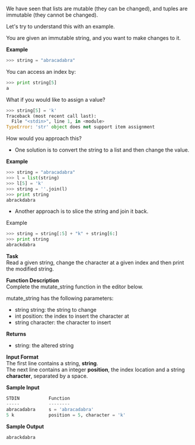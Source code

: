 We have seen that lists are mutable (they can be changed), and tuples are immutable (they cannot be changed).

Let's try to understand this with an example.

You are given an immutable string, and you want to make changes to it.

**Example**
```python 
>>> string = "abracadabra"
```

You can access an index by:
```python
>>> print string[5]
a
```

What if you would like to assign a value?
```python
>>> string[5] = 'k' 
Traceback (most recent call last):
  File "<stdin>", line 1, in <module>
TypeError: 'str' object does not support item assignment
```

How would you approach this?
- One solution is to convert the string to a list and then change the value.

**Example**
```python
>>> string = "abracadabra"
>>> l = list(string)
>>> l[5] = 'k'
>>> string = ''.join(l)
>>> print string
abrackdabra
```

- Another approach is to slice the string and join it back.

Example
```python
>>> string = string[:5] + "k" + string[6:]
>>> print string
abrackdabra
```

**Task**  
Read a given string, change the character at a given index and then print the modified string.

**Function Description**  
Complete the mutate_string function in the editor below.

mutate_string has the following parameters:
- string string: the string to change
- int position: the index to insert the character at
- string character: the character to insert

**Returns**
- string: the altered string

**Input Format**  
The first line contains a string, **string**.  
The next line contains an integer **position**, the index location and a string **character**, separated by a space.

**Sample Input**
```python
STDIN           Function
-----           --------
abracadabra     s = 'abracadabra'
5 k             position = 5, character = 'k'
```

**Sample Output**
```python
abrackdabra
```